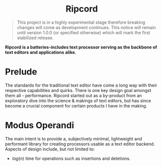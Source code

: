 <h1 align="center"> Ripcord </h1>

> This project is in a highly experimental stage therefore breaking changes will come as development continues. This notice will remain until version 1.0.0 (or specified otherwise) which will mark the first stabilized release.

<strong> Ripcord is a batteries-includes text processor serving as the backbone of text editors and applications alike. </strong>

Prelude
=

The standards for the traditional text editor have come a long way with their respective capabilities and quirks. There is one key design goal amongst them all - performance. Ripcord started out as a by-product from an exploratory dive into the science & makings of text editors, but has since become a crucial component for certain products I have in the making.

Modus Operandi
=

The main intent is to provide a, subjectively minimal, lightweight and performant library for creating processors usable as a text editor backend. Aspects of design include, but not limited to:

- $log(n)$ time for operations such as insertions and deletions.